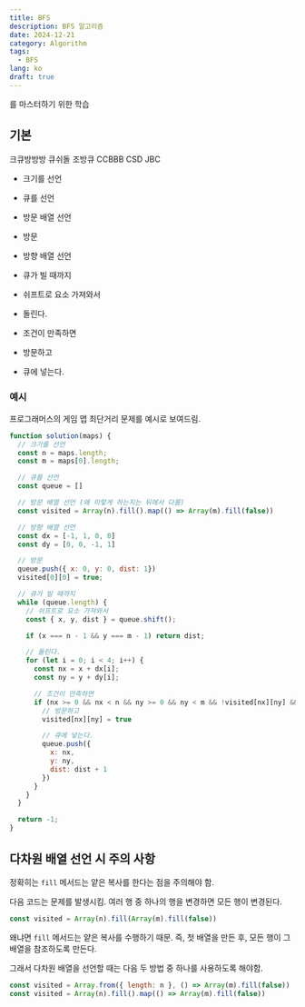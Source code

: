 ```yaml
---
title: BFS
description: BFS 알고리즘
date: 2024-12-21
category: Algorithm
tags:
  - BFS
lang: ko
draft: true
---
```



를 마스터하기 위한 학습

## 기본

크큐방방방 큐쉬돌 조방큐
CCBBB CSD JBC

- 크기를 선언
- 큐를 선언
- 방문 배열 선언
- 방문
- 방향 배열 선언

- 큐가 빌 때까지
- 쉬프트로 요소 가져와서
- 돌린다.

- 조건이 만족하면
- 방문하고
- 큐에 넣는다.

### 예시

프로그래머스의 게임 맵 최단거리 문제를 예시로 보여드림.

```js
function solution(maps) {
  // 크기를 선언
  const n = maps.length;
  const m = maps[0].length;

  // 큐를 선언
  const queue = []

  // 방문 배열 선언 (왜 이렇게 하는지는 뒤에서 다룸)
  const visited = Array(n).fill().map(() => Array(m).fill(false))

  // 방향 배열 선언
  const dx = [-1, 1, 0, 0]
  const dy = [0, 0, -1, 1]

  // 방문
  queue.push({ x: 0, y: 0, dist: 1})
  visited[0][0] = true;

  // 큐가 빌 때까지
  while (queue.length) {
    // 쉬프트로 요소 가져와서
    const { x, y, dist } = queue.shift();

    if (x === n - 1 && y === m - 1) return dist;

    // 돌린다.
    for (let i = 0; i < 4; i++) {
      const nx = x + dx[i];
      const ny = y + dy[i];

      // 조건이 만족하면
      if (nx >= 0 && nx < n && ny >= 0 && ny < m && !visited[nx][ny] && maps[nx][ny]) {
        // 방문하고
        visited[nx][ny] = true

        // 큐에 넣는다.
        queue.push({
          x: nx,
          y: ny,
          dist: dist + 1
        })
      }
    }
  }

  return -1;
}
```

## 다차원 배열 선언 시 주의 사항

정확히는 `fill` 메서드는 얕은 복사를 한다는 점을 주의해야 함.

다음 코드는 문제를 발생시킴. 여러 행 중 하나의 행을 변경하면 모든 행이 변경된다.

```js
const visited = Array(n).fill(Array(m).fill(false))
```

왜냐면 `fill` 메서드는 얕은 복사를 수행하기 때문. 즉, 첫 배열을 만든 후, 모든 행이 그 배열을 참조하도록 만든다.

그래서 다차원 배열을 선언할 때는 다음 두 방법 중 하나를 사용하도록 해야함.

```js
const visited = Array.from({ length: n }, () => Array(m).fill(false))
const visited = Array(n).fill().map(() => Array(m).fill(false))
```
